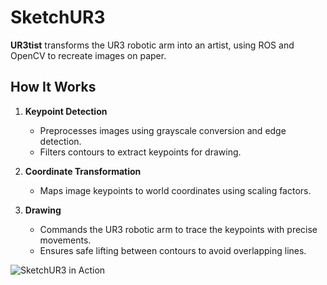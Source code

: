 # SketchUR3

**UR3tist** transforms the UR3 robotic arm into an artist, using ROS and OpenCV to recreate images on paper.

## How It Works

1. **Keypoint Detection**
   - Preprocesses images using grayscale conversion and edge detection.
   - Filters contours to extract keypoints for drawing.

2. **Coordinate Transformation**
   - Maps image keypoints to world coordinates using scaling factors.

3. **Drawing**
   - Commands the UR3 robotic arm to trace the keypoints with precise movements.
   - Ensures safe lifting between contours to avoid overlapping lines.

![SketchUR3 in Action](demo.gif)

